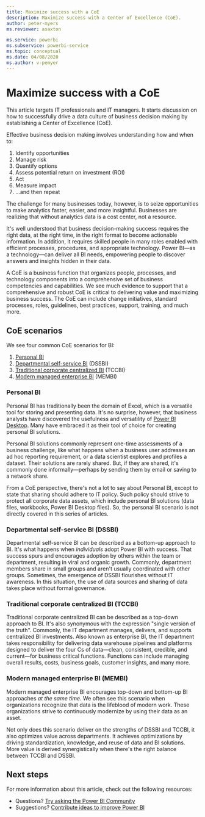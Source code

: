 ```yaml
---
title: Maximize success with a CoE
description: Maximize success with a Center of Excellence (CoE).
author: peter-myers
ms.reviewer: asaxton

ms.service: powerbi
ms.subservice: powerbi-service
ms.topic: conceptual
ms.date: 04/08/2020
ms.author: v-pemyer
---
```

# Maximize success with a CoE

This article targets IT professionals and IT managers. It starts discussion on how to successfully drive a data culture of business decision making by establishing a Center of Excellence (CoE).

Effective business decision making involves understanding how and when to:

1. Identify opportunities
1. Manage risk
1. Quantify options
1. Assess potential return on investment (ROI)
1. Act
1. Measure impact
1. ...and then repeat

The challenge for many businesses today, however, is to seize opportunities to make analytics faster, easier, and more insightful. Businesses are realizing that without analytics data is a cost center, not a resource.

It's well understood that business decision-making success requires the right data, at the right time, in the right format to become actionable information. In addition, it requires skilled people in many roles enabled with efficient processes, procedures, and appropriate technology. Power BI—as a technology—can deliver all BI needs, empowering people to discover answers and insights hidden in their data.

A CoE is a business function that organizes people, processes, and technology components into a comprehensive set of business competencies and capabilities. We see much evidence to support that a comprehensive and robust CoE is critical to delivering value and maximizing business success. The CoE can include change initiatives, standard processes, roles, guidelines, best practices, support, training, and much more.

## CoE scenarios

We see four common CoE scenarios for BI:

1. [Personal BI](#personal-bi)
1. [Departmental self-service BI](#departmental-self-service-bi-dssbi) (DSSBI)
1. [Traditional corporate centralized BI](#traditional-corporate-centralized-bi-tccbi) (TCCBI)
1. [Modern managed enterprise BI](#modern-managed-enterprise-bi-membi) (MEMBI)

### Personal BI

Personal BI has traditionally been the domain of Excel, which is a versatile tool for storing and presenting data. It's no surprise, however, that business analysts have discovered the usefulness and versatility of [Power BI Desktop](../desktop-what-is-desktop.md). Many have embraced it as their tool of choice for creating personal BI solutions.

Personal BI solutions commonly represent one-time assessments of a business challenge, like what happens when a business user addresses an ad hoc reporting requirement, or a data scientist explores and profiles a dataset. Their solutions are rarely shared. But, if they are shared, it's commonly done informally—perhaps by sending them by email or saving to a network share.

From a CoE perspective, there's not a lot to say about Personal BI, except to state that sharing should adhere to IT policy. Such policy should strive to protect all corporate data assets, which include personal BI solutions (data files, workbooks, Power BI Desktop files). So, the personal BI scenario is not directly covered in this series of articles.

### Departmental self-service BI (DSSBI)

Departmental self-service BI can be described as a bottom-up approach to BI. It's what happens when _individuals_ adopt Power BI with success. That success spurs and encourages adoption by others within the team or department, resulting in viral and organic growth. Commonly, department members share in small groups and aren't usually coordinated with other groups. Sometimes, the emergence of DSSBI flourishes without IT awareness. In this situation, the use of data sources and sharing of data takes place without formal governance.

### Traditional corporate centralized BI (TCCBI)

Traditional corporate centralized BI can be described as a top-down approach to BI. It's also synonymous with the expression "single version of the truth". Commonly, the IT department manages, delivers, and supports centralized BI investments. Also known as enterprise BI, the IT department takes responsibility for delivering data warehouse pipelines and platforms designed to deliver the four Cs of data—clean, consistent, credible, and current—for business critical functions. Functions can include managing overall results, costs, business goals, customer insights, and many more.

### Modern managed enterprise BI (MEMBI)

Modern managed enterprise BI encourages top-down and bottom-up BI approaches _at the same time_. We often see this scenario when organizations recognize that data is the lifeblood of modern work. These organizations strive to continuously modernize by using their data as an asset.

Not only does this scenario deliver on the strengths of DSSBI and TCCBI, it also optimizes value across departments. It achieves optimizations by driving standardization, knowledge, and reuse of data and BI solutions. More value is derived synergistically when there's the right balance between TCCBI and DSSBI.

## Next steps

For more information about this article, check out the following resources:

- Questions? [Try asking the Power BI Community](https://community.powerbi.com/)
- Suggestions? [Contribute ideas to improve Power BI](https://ideas.powerbi.com/)
